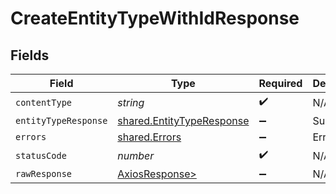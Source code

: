 # CreateEntityTypeWithIdResponse


## Fields

| Field                                                                  | Type                                                                   | Required                                                               | Description                                                            |
| ---------------------------------------------------------------------- | ---------------------------------------------------------------------- | ---------------------------------------------------------------------- | ---------------------------------------------------------------------- |
| `contentType`                                                          | *string*                                                               | :heavy_check_mark:                                                     | N/A                                                                    |
| `entityTypeResponse`                                                   | [shared.EntityTypeResponse](../../models/shared/entitytyperesponse.md) | :heavy_minus_sign:                                                     | Success                                                                |
| `errors`                                                               | [shared.Errors](../../models/shared/errors.md)                         | :heavy_minus_sign:                                                     | Error                                                                  |
| `statusCode`                                                           | *number*                                                               | :heavy_check_mark:                                                     | N/A                                                                    |
| `rawResponse`                                                          | [AxiosResponse>](https://axios-http.com/docs/res_schema)               | :heavy_minus_sign:                                                     | N/A                                                                    |